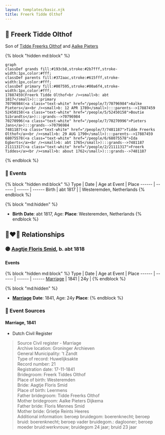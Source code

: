 ```yaml
---
layout: templates/basic.njk
title: Freerk Tidde Olthof
---
```

## 🔵 Freerk Tidde Olthof

Son of [Tidde Freerks Olthof](/people/7/7481187) and [Aalke Pieters](/people/7/70796984)

{% block "hidden md:block" %}
```mermaid
graph
classDef grands fill:#193cb8,stroke:#2b7fff,stroke-width:1px,color:#fff;
classDef parents fill:#372aac,stroke:#615fff,stroke-width:1px,color:#fff;
classDef primary fill:#007595,stroke:#00a6f4,stroke-width:1px,color:#fff;
17887459(Freerk Tidde Olthof<br /><small>b: abt 1817</small>):::primary
70796984(<a class="text-white" href="/people/7/70796984">Aalke Pieters</a><br /><small>b: 12 APR 1789</small>):::parents-->17887459
52450158(<a class="text-white" href="/people/5/52450158">Boutie Sibrandts</a>):::grands-->70796984
70270996(<a class="text-white" href="/people/7/70270996">Pieters Jans</a>):::grands-->70796984
7481187(<a class="text-white" href="/people/7/7481187">Tidde Freerks Olthof</a><br /><small>b: 29 AUG 1790</small>):::parents-->17887459
68075578(<a class="text-white" href="/people/6/68075578">Ida Egberts</a><br /><small>b: abt 1765</small>):::grands-->7481187
21111317(<a class="text-white" href="/people/2/21111317">Freerk Tiddes</a><br /><small>b: about 1762</small>):::grands-->7481187
```
{% endblock %}

### 📆 Events

{% block "hidden md:block" %}
Type | Date | Age at Event | Place
------ | ------ | ------ | ------
Birth | abt 1817 |  | Westeremden, Netherlands
{% endblock %}

{% block "md:hidden" %}
- **Birth**
**Date**: abt 1817, Age:
**Place**: Westeremden, Netherlands
{% endblock %}

## 👩‍❤️‍👨 Relationships

### 🟣 [Aagtje Floris Smid](/people/7/7377611), b. abt 1818

#### Events

{% block "hidden md:block" %}
Type | Date | Age at Event | Place
------ | ------ | ------ | ------
[Marriage](#event-family-0-event-0) | 1841 | 24y |
{% endblock %}

{% block "md:hidden" %}
- **[Marriage](#event-family-0-event-0)**
**Date**: 1841, Age: 24y
**Place**:
{% endblock %}

### 📰 Event Sources

#### <a id="event-family-0-event-0"></a> Marriage, 1841
* Dutch Civil Register
>   
  > Source Civil register - Marriage  
  > Archive location: Groninger Archieven  
  > General Municipality: 't Zandt  
  > Type of record: Huwelijksakte  
  > Record number: 21  
  > Registration date: 17-11-1841  
  > Bridegroom: Freerk Tiddes Olthof  
  > Place of birth: Westeremden  
  > Bride: Aagtje Floris Smid  
  > Place of birth: Leermens  
  > Father bridegroom: Tidde Freerks Olthof  
  > Mother bridegroom: Aalke Pieters Dijkema  
  > Father bride: Floris Mennes Smid  
  > Mother bride: Grietje Reints Heeres  
  > Additional information: beroep bruidegom: boerenknecht; beroep bruid: boerenknecht; beroep vader bruidegom.: daglooner; beroep moeder bruid:werkvrouw; bruidegom 24 jaar; bruid 23 jaar
